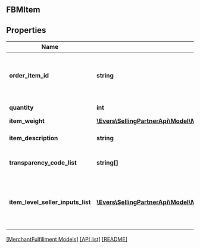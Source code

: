 ## FBMItem

## Properties

Name | Type | Description | Notes
------------ | ------------- | ------------- | -------------
**order_item_id** | **string** | An Amazon-defined identifier for an individual item in an order. |
**quantity** | **int** | The number of items. |
**item_weight** | [**\Evers\SellingPartnerApi\Model\MerchantFulfillment\Weight**](Weight.md) |  | [optional]
**item_description** | **string** | The description of the item. | [optional]
**transparency_code_list** | **string[]** | A list of transparency codes. | [optional]
**item_level_seller_inputs_list** | [**\Evers\SellingPartnerApi\Model\MerchantFulfillment\AdditionalSellerInputs[]**](AdditionalSellerInputs.md) | A list of additional seller input pairs required to purchase shipping. | [optional]

[[MerchantFulfillment Models]](../) [[API list]](../../Api) [[README]](../../../README.md)
